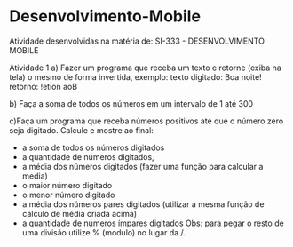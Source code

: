 # Desenvolvimento-Mobile
Atividade desenvolvidas na matéria de: SI-333 - DESENVOLVIMENTO MOBILE

Atividade 1
a) Fazer um programa que receba um texto e retorne (exiba na tela) o mesmo de forma invertida, exemplo:
   texto digitado:   Boa noite!
   retorno:  !etion aoB

b) Faça a soma de todos os números em um intervalo de 1 até 300

c)Faça um programa que receba números positivos até que o número zero seja digitado. Calcule e mostre ao final:
   - a soma de todos os números digitados
   - a quantidade de números digitados,
   - a média dos números digitados (fazer uma função para calcular a media)
   - o maior número digitado
   - o menor número digitado
   -  a média dos números pares digitados (utilizar a mesma função de calculo de média criada acima)
   -  a quantidade de números ímpares digitados
   Obs: para pegar o resto de uma divisão utilize % (modulo) no lugar da /.
